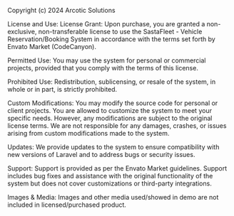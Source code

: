 Copyright (c) 2024 Arcotic Solutions

License and Use:
License Grant: Upon purchase, you are granted a non-exclusive, non-transferable license to use the SastaFleet - Vehicle Reservation/Booking System in accordance with the terms set forth by Envato Market (CodeCanyon).

Permitted Use:
You may use the system for personal or commercial projects, provided that you comply with the terms of this license.

Prohibited Use:
Redistribution, sublicensing, or resale of the system, in whole or in part, is strictly prohibited.

Custom Modifications: You may modify the source code for personal or client projects. You are allowed to customize the system to meet your specific needs. However, any modifications are subject to the original license terms. We are not responsible for any damages, crashes, or issues arising from custom modifications made to the system.

Updates:
We provide updates to the system to ensure compatibility with new versions of Laravel and to address bugs or security issues.

Support:
Support is provided as per the Envato Market guidelines. Support includes bug fixes and assistance with the original functionality of the system but does not cover customizations or third-party integrations.

Images & Media:
Images and other media used/showed in demo are not included in licensed/purchased product.